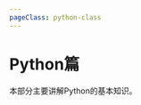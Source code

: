 ```yaml
---
pageClass: python-class
---
```

# Python篇
本部分主要讲解Python的基本知识。

<Livere id="city" uid="MTAyMC80NDg0Mi8yMTM2Mw=="/>